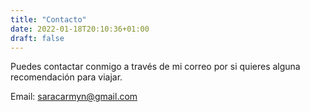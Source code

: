 ```yaml
---
title: "Contacto"
date: 2022-01-18T20:10:36+01:00
draft: false
---
```

Puedes contactar conmigo a través de mi correo por si quieres alguna recomendación para viajar.

Email: saracarmyn@gmail.com